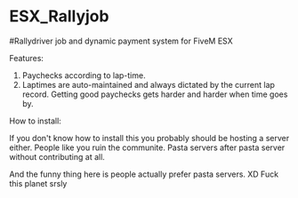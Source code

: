 # ESX_Rallyjob
#Rallydriver job and dynamic payment system for FiveM ESX

Features:  
1. Paychecks according to lap-time.
2. Laptimes are auto-maintained and always dictated by the current lap record.  Getting good paychecks gets harder and harder when time goes by.

How to install:

If you don't know how to install this you probably should be hosting a server either.
People like you ruin the communite. Pasta servers after pasta server without contributing at all.

And the funny thing here is people actually prefer pasta servers. XD Fuck this planet srsly
